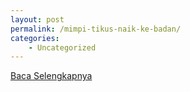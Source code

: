 ```yaml
---
layout: post
permalink: /mimpi-tikus-naik-ke-badan/
categories:
    - Uncategorized
---
```


[Baca Selengkapnya](/01)